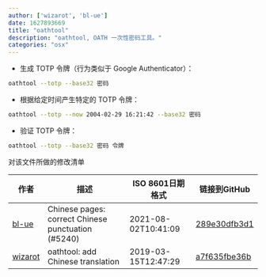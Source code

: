 ```yaml
---
author: ['wizarot', 'bl-ue']
date: 1627893669
title: "oathtool"
description: "oathtool, OATH 一次性密码工具。"
categories: "osx"
---
```

- 生成 TOTP 令牌（行为类似于 Google Authenticator）：

```bash
oathtool --totp --base32 密码
```

- 根据给定时间产生特定的 TOTP 令牌：

```bash
oathtool --totp --now 2004-02-29 16:21:42 --base32 密码
```

- 验证 TOTP 令牌：

```bash
oathtool --totp --base32 密码 令牌
```
对该文件所做的修改清单


作者 | 描述 | ISO 8601日期格式 | 链接到GitHub
------|-----|-----|-----
[bl-ue](mailto:54780737+bl-ue@users.noreply.github.com) | Chinese pages: correct Chinese punctuation (#5240) | 2021-08-02T10:41:09 | [289e30dfb3d1](https://github.com/tldr-pages/tldr/commit/289e30dfb3d1d73bade9e3610e12bfc90e9270ae)
[wizarot](mailto:wizarot@qq.com) | oathtool: add Chinese translation | 2019-03-15T12:47:29 | [a7f635fbe36b](https://github.com/tldr-pages/tldr/commit/a7f635fbe36b0e17958db9bf63196d9ab3446ce2)

